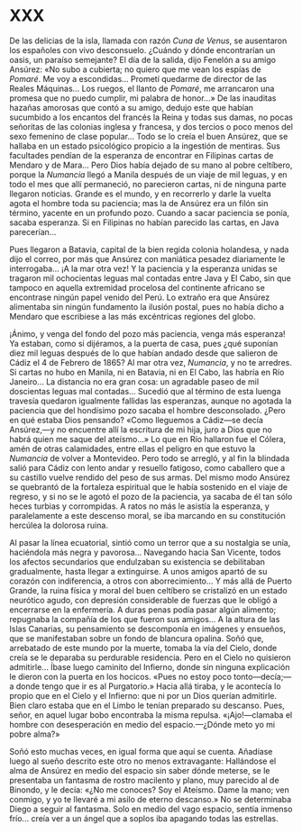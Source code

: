 # XXX

De las delicias de la isla, llamada con razón *Cuna de Venus*, se ausentaron
los españoles con vivo desconsuelo. ¿Cuándo y dónde encontrarían un oasis, un
paraíso semejante? El día de la salida, dijo Fenelón a su amigo Ansúrez: «No
subo a cubierta; no quiero que me vean los espías de *Pomaré*. Me voy
a escondidas... Prometí quedarme de director de las Reales Máquinas... Los
ruegos, el llanto de *Pomaré*, me arrancaron una promesa que no puedo cumplir,
mi palabra de honor...» De las inauditas hazañas amorosas que contó a su amigo,
dedujo este que habían sucumbido a los encantos del francés la Reina y todas
sus damas, no pocas señoritas de las colonias inglesa y francesa, y dos tercios
o poco menos del sexo femenino de clase popular... Todo se lo creía el buen
Ansúrez, que se hallaba en un estado psicológico propicio a la ingestión de
mentiras. Sus facultades pendían de la esperanza de encontrar en Filipinas
cartas de Mendaro y de Mara... Pero Dios había dejado de su mano al pobre
celtíbero, porque la *Numancia* llegó a Manila después de un viaje de mil
leguas, y en todo el mes que allí permaneció, no parecieron cartas, ni de
ninguna parte llegaron noticias. Grande es el mundo, y en recorrerlo y darle la
vuelta agota el hombre toda su paciencia; mas la de Ansúrez era un filón sin
término, yacente en un profundo pozo. Cuando a sacar paciencia se ponía, sacaba
esperanza. Si en Filipinas no habían parecido las cartas, en Java parecerían...

Pues llegaron a Batavia, capital de la bien regida colonia holandesa, y nada
dijo el correo, por más que Ansúrez con maniática pesadez diariamente le
interrogaba... ¡A la mar otra vez! Y la paciencia y la esperanza unidas se
tragaron mil ochocientas leguas mal contadas entre Java y El Cabo, sin que
tampoco en aquella extremidad procelosa del continente africano se encontrase
ningún papel venido del Perú. Lo extraño era que Ansúrez alimentaba sin ningún
fundamento la ilusión postal, pues no había dicho a Mendaro que escribiese
a las más excéntricas regiones del globo.

¡Ánimo, y venga del fondo del pozo más paciencia, venga más esperanza! Ya
estaban, como si dijéramos, a la puerta de casa, pues ¿qué suponían diez mil
leguas después de lo que habían andado desde que salieron de Cádiz el 4 de
Febrero de 1865? Al mar otra vez, *Numancia*, y no te arredres. Si cartas no
hubo en Manila, ni en Batavia, ni en El Cabo, las habría en Río Janeiro... La
distancia no era gran cosa: un agradable paseo de mil doscientas leguas mal
contadas... Sucedió que al término de esta luenga travesía quedaron igualmente
fallidas las esperanzas, aunque no agotada la paciencia que del hondísimo pozo
sacaba el hombre desconsolado. ¿Pero en qué estaba Dios pensando? «Como
lleguemos a Cádiz—se decía Ansúrez,—y no encuentre allí la escritura de mi
hija, juro a Dios que no habrá quien me saque del ateísmo...» Lo que en Río
hallaron fue el Cólera, amén de otras calamidades, entre ellas el peligro en
que estuvo la *Numancia* de volver a Montevideo. Pero todo se arregló, y al fin
la blindada salió para Cádiz con lento andar y resuello fatigoso, como
caballero que a su castillo vuelve rendido del peso de sus armas. Del mismo
modo Ansúrez se quebrantó de la fortaleza espiritual que le había sostenido en
el viaje de regreso, y si no se le agotó el pozo de la paciencia, ya sacaba de
él tan sólo heces turbias y corrompidas. A ratos no más le asistía la
esperanza, y paralelamente a este descenso moral, se iba marcando en su
constitución hercúlea la dolorosa ruina.

Al pasar la línea ecuatorial, sintió como un terror que a su nostalgia se unía,
haciéndola más negra y pavorosa... Navegando hacia San Vicente, todos los
afectos secundarios que endulzaban su existencia se debilitaban gradualmente,
hasta llegar a extinguirse. A unos amigos apartó de su corazón con
indiferencia, a otros con aborrecimiento... Y más allá de Puerto Grande, la
ruina física y moral del buen celtíbero se cristalizó en un estado neurótico
agudo, con depresión considerable de fuerzas que le obligó a encerrarse en la
enfermería. A duras penas podía pasar algún alimento; repugnaba la compañía de
los que fueron sus amigos... A la altura de las Islas Canarias, su pensamiento
se descomponía en imágenes y ensueños, que se manifestaban sobre un fondo de
blancura opalina. Soñó que, arrebatado de este mundo por la muerte, tomaba la
vía del Cielo, donde creía se le deparaba su perdurable residencia. Pero en el
Cielo no quisieron admitirle... Íbase luego caminito del Infierno, donde sin
ninguna explicación le dieron con la puerta en los hocicos. «Pues no estoy poco
tonto—decía;—a donde tengo que ir es al Purgatorio.» Hacia allá tiraba, y le
acontecía lo propio que en el Cielo y el Infierno: que ni por un Dios querían
admitirle. Bien claro estaba que en el Limbo le tenían preparado su descanso.
Pues, señor, en aquel lugar bobo encontraba la misma repulsa. «¡Ajo!—clamaba el
hombre con desesperación en medio del espacio.—¿Dónde meto yo mi pobre alma?»

Soñó esto muchas veces, en igual forma que aquí se cuenta. Añadíase luego al
sueño descrito este otro no menos extravagante: Hallándose el alma de Ansúrez
en medio del espacio sin saber dónde meterse, se le presentaba un fantasma de
rostro macilento y plano, muy parecido al de Binondo, y le decía: «¿No me
conoces? Soy el Ateísmo. Dame la mano; ven conmigo, y yo te llevaré a mi asilo
de eterno descanso.» No se determinaba Diego a seguir al fantasma. Solo en
medio del vago espacio, sentía inmenso frío... creía ver a un ángel que
a soplos iba apagando todas las estrellas.
